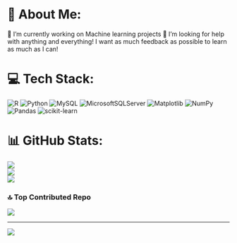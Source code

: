 # 💫 About Me:
🔭 I’m currently working on Machine learning projects 🤝 I’m looking for help with anything and everything! I want as much feedback as possible to learn as much as I can! 

# 💻 Tech Stack:
![R](https://img.shields.io/badge/r-%23276DC3.svg?style=for-the-badge&logo=r&logoColor=white) ![Python](https://img.shields.io/badge/python-3670A0?style=for-the-badge&logo=python&logoColor=ffdd54) ![MySQL](https://img.shields.io/badge/mysql-4479A1.svg?style=for-the-badge&logo=mysql&logoColor=white) ![MicrosoftSQLServer](https://img.shields.io/badge/Microsoft%20SQL%20Server-CC2927?style=for-the-badge&logo=microsoft%20sql%20server&logoColor=white) ![Matplotlib](https://img.shields.io/badge/Matplotlib-%23ffffff.svg?style=for-the-badge&logo=Matplotlib&logoColor=black) ![NumPy](https://img.shields.io/badge/numpy-%23013243.svg?style=for-the-badge&logo=numpy&logoColor=white) ![Pandas](https://img.shields.io/badge/pandas-%23150458.svg?style=for-the-badge&logo=pandas&logoColor=white) ![scikit-learn](https://img.shields.io/badge/scikit--learn-%23F7931E.svg?style=for-the-badge&logo=scikit-learn&logoColor=white)
# 📊 GitHub Stats:
![](https://github-readme-stats.vercel.app/api?username=zkontor&theme=dark&hide_border=false&include_all_commits=true&count_private=false)<br/>
![](https://nirzak-streak-stats.vercel.app/?user=zkontor&theme=dark&hide_border=false)<br/>
![](https://github-readme-stats.vercel.app/api/top-langs/?username=zkontor&theme=dark&hide_border=false&include_all_commits=true&count_private=false&layout=compact)

### 🔝 Top Contributed Repo
![](https://github-contributor-stats.vercel.app/api?username=zkontor&limit=5&theme=dark&combine_all_yearly_contributions=true)

---
[![](https://visitcount.itsvg.in/api?id=zkontor&icon=0&color=0)](https://visitcount.itsvg.in)


